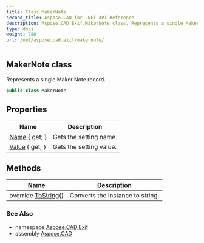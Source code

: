 ```yaml
---
title: Class MakerNote
second_title: Aspose.CAD for .NET API Reference
description: Aspose.CAD.Exif.MakerNote class. Represents a single Maker Note record
type: docs
weight: 780
url: /net/aspose.cad.exif/makernote/
---
```

## MakerNote class

Represents a single Maker Note record.

```csharp
public class MakerNote
```

## Properties

| Name | Description |
| --- | --- |
| [Name](../../aspose.cad.exif/makernote/name/) { get; } | Gets the setting name. |
| [Value](../../aspose.cad.exif/makernote/value/) { get; } | Gets the setting value. |

## Methods

| Name | Description |
| --- | --- |
| override [ToString](../../aspose.cad.exif/makernote/tostring/)() | Converts the instance to string. |

### See Also

* namespace [Aspose.CAD.Exif](../../aspose.cad.exif/)
* assembly [Aspose.CAD](../../)


